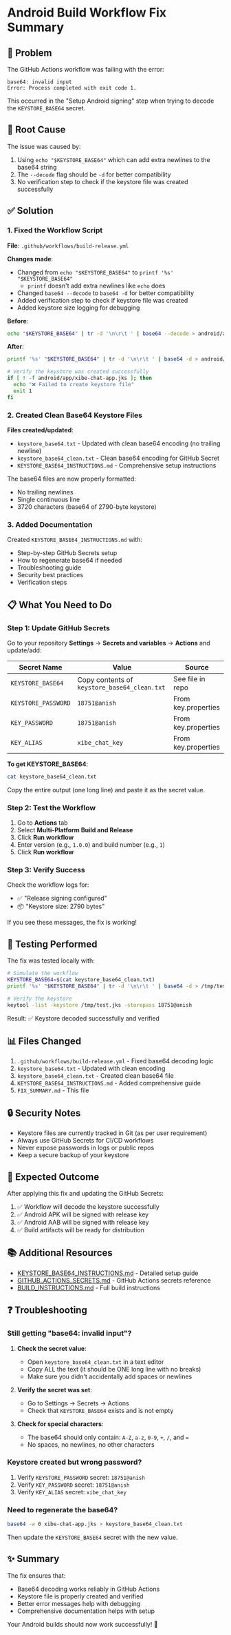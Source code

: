 # Android Build Workflow Fix Summary

## 🐛 Problem

The GitHub Actions workflow was failing with the error:
```
base64: invalid input
Error: Process completed with exit code 1.
```

This occurred in the "Setup Android signing" step when trying to decode the `KEYSTORE_BASE64` secret.

## 🔧 Root Cause

The issue was caused by:
1. Using `echo "$KEYSTORE_BASE64"` which can add extra newlines to the base64 string
2. The `--decode` flag should be `-d` for better compatibility
3. No verification step to check if the keystore file was created successfully

## ✅ Solution

### 1. Fixed the Workflow Script

**File**: `.github/workflows/build-release.yml`

**Changes made**:
- Changed from `echo "$KEYSTORE_BASE64"` to `printf '%s' "$KEYSTORE_BASE64"`
  - `printf` doesn't add extra newlines like `echo` does
- Changed `base64 --decode` to `base64 -d` for better compatibility
- Added verification step to check if keystore file was created
- Added keystore size logging for debugging

**Before**:
```bash
echo "$KEYSTORE_BASE64" | tr -d '\n\r\t ' | base64 --decode > android/app/xibe-chat-app.jks
```

**After**:
```bash
printf '%s' "$KEYSTORE_BASE64" | tr -d '\n\r\t ' | base64 -d > android/app/xibe-chat-app.jks

# Verify the keystore was created successfully
if [ ! -f android/app/xibe-chat-app.jks ]; then
  echo "❌ Failed to create keystore file"
  exit 1
fi
```

### 2. Created Clean Base64 Keystore Files

**Files created/updated**:
- `keystore_base64.txt` - Updated with clean base64 encoding (no trailing newline)
- `keystore_base64_clean.txt` - Clean base64 encoding for GitHub Secret
- `KEYSTORE_BASE64_INSTRUCTIONS.md` - Comprehensive setup instructions

The base64 files are now properly formatted:
- No trailing newlines
- Single continuous line
- 3720 characters (base64 of 2790-byte keystore)

### 3. Added Documentation

Created `KEYSTORE_BASE64_INSTRUCTIONS.md` with:
- Step-by-step GitHub Secrets setup
- How to regenerate base64 if needed
- Troubleshooting guide
- Security best practices
- Verification steps

## 📋 What You Need to Do

### Step 1: Update GitHub Secrets

Go to your repository **Settings** → **Secrets and variables** → **Actions** and update/add:

| Secret Name | Value | Source |
|-------------|-------|--------|
| `KEYSTORE_BASE64` | Copy contents of `keystore_base64_clean.txt` | See file in repo |
| `KEYSTORE_PASSWORD` | `18751@anish` | From key.properties |
| `KEY_PASSWORD` | `18751@anish` | From key.properties |
| `KEY_ALIAS` | `xibe_chat_key` | From key.properties |

**To get KEYSTORE_BASE64**:
```bash
cat keystore_base64_clean.txt
```
Copy the entire output (one long line) and paste it as the secret value.

### Step 2: Test the Workflow

1. Go to **Actions** tab
2. Select **Multi-Platform Build and Release**
3. Click **Run workflow**
4. Enter version (e.g., `1.0.0`) and build number (e.g., `1`)
5. Click **Run workflow**

### Step 3: Verify Success

Check the workflow logs for:
- ✅ "Release signing configured"
- 📦 "Keystore size: 2790 bytes"

If you see these messages, the fix is working!

## 🧪 Testing Performed

The fix was tested locally with:

```bash
# Simulate the workflow
KEYSTORE_BASE64=$(cat keystore_base64_clean.txt)
printf '%s' "$KEYSTORE_BASE64" | tr -d '\n\r\t ' | base64 -d > /tmp/test.jks

# Verify the keystore
keytool -list -keystore /tmp/test.jks -storepass 18751@anish
```

Result: ✅ Keystore decoded successfully and verified

## 📊 Files Changed

1. `.github/workflows/build-release.yml` - Fixed base64 decoding logic
2. `keystore_base64.txt` - Updated with clean encoding
3. `keystore_base64_clean.txt` - Created clean base64 file
4. `KEYSTORE_BASE64_INSTRUCTIONS.md` - Added comprehensive guide
5. `FIX_SUMMARY.md` - This file

## 🔒 Security Notes

- Keystore files are currently tracked in Git (as per user requirement)
- Always use GitHub Secrets for CI/CD workflows
- Never expose passwords in logs or public repos
- Keep a secure backup of your keystore

## 🎯 Expected Outcome

After applying this fix and updating the GitHub Secrets:
1. ✅ Workflow will decode the keystore successfully
2. ✅ Android APK will be signed with release key
3. ✅ Android AAB will be signed with release key
4. ✅ Build artifacts will be ready for distribution

## 📚 Additional Resources

- [KEYSTORE_BASE64_INSTRUCTIONS.md](KEYSTORE_BASE64_INSTRUCTIONS.md) - Detailed setup guide
- [GITHUB_ACTIONS_SECRETS.md](GITHUB_ACTIONS_SECRETS.md) - GitHub Actions secrets reference
- [BUILD_INSTRUCTIONS.md](BUILD_INSTRUCTIONS.md) - Full build instructions

## ❓ Troubleshooting

### Still getting "base64: invalid input"?

1. **Check the secret value**:
   - Open `keystore_base64_clean.txt` in a text editor
   - Copy ALL the text (it should be ONE long line with no breaks)
   - Make sure you didn't accidentally add spaces or newlines

2. **Verify the secret was set**:
   - Go to Settings → Secrets → Actions
   - Check that `KEYSTORE_BASE64` exists and is not empty

3. **Check for special characters**:
   - The base64 should only contain: `A-Z`, `a-z`, `0-9`, `+`, `/`, and `=`
   - No spaces, no newlines, no other characters

### Keystore created but wrong password?

1. Verify `KEYSTORE_PASSWORD` secret: `18751@anish`
2. Verify `KEY_PASSWORD` secret: `18751@anish`
3. Verify `KEY_ALIAS` secret: `xibe_chat_key`

### Need to regenerate the base64?

```bash
base64 -w 0 xibe-chat-app.jks > keystore_base64_clean.txt
```

Then update the `KEYSTORE_BASE64` secret with the new value.

## ✨ Summary

The fix ensures that:
- Base64 decoding works reliably in GitHub Actions
- Keystore file is properly created and verified
- Better error messages help with debugging
- Comprehensive documentation helps with setup

Your Android builds should now work successfully! 🚀
